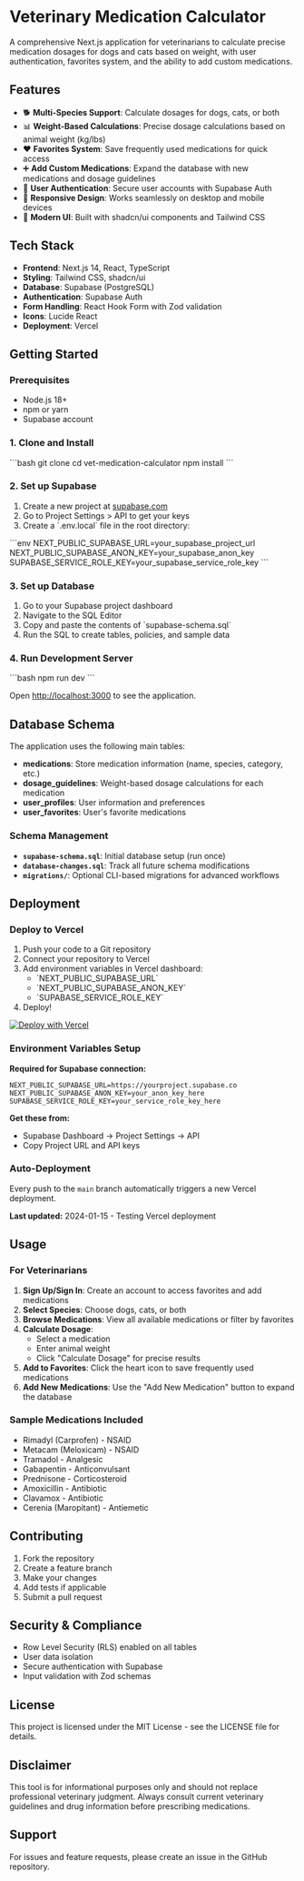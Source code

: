 # Veterinary Medication Calculator

A comprehensive Next.js application for veterinarians to calculate precise medication dosages for dogs and cats based on weight, with user authentication, favorites system, and the ability to add custom medications.

## Features

- 🐕 **Multi-Species Support**: Calculate dosages for dogs, cats, or both
- 📊 **Weight-Based Calculations**: Precise dosage calculations based on animal weight (kg/lbs)
- ❤️ **Favorites System**: Save frequently used medications for quick access
- ➕ **Add Custom Medications**: Expand the database with new medications and dosage guidelines
- 🔐 **User Authentication**: Secure user accounts with Supabase Auth
- 📱 **Responsive Design**: Works seamlessly on desktop and mobile devices
- 🎨 **Modern UI**: Built with shadcn/ui components and Tailwind CSS

## Tech Stack

- **Frontend**: Next.js 14, React, TypeScript
- **Styling**: Tailwind CSS, shadcn/ui
- **Database**: Supabase (PostgreSQL)
- **Authentication**: Supabase Auth
- **Form Handling**: React Hook Form with Zod validation
- **Icons**: Lucide React
- **Deployment**: Vercel

## Getting Started

### Prerequisites

- Node.js 18+ 
- npm or yarn
- Supabase account

### 1. Clone and Install

\`\`\`bash
git clone <your-repo-url>
cd vet-medication-calculator
npm install
\`\`\`

### 2. Set up Supabase

1. Create a new project at [supabase.com](https://supabase.com)
2. Go to Project Settings > API to get your keys
3. Create a \`.env.local\` file in the root directory:

\`\`\`env
NEXT_PUBLIC_SUPABASE_URL=your_supabase_project_url
NEXT_PUBLIC_SUPABASE_ANON_KEY=your_supabase_anon_key
SUPABASE_SERVICE_ROLE_KEY=your_supabase_service_role_key
\`\`\`

### 3. Set up Database

1. Go to your Supabase project dashboard
2. Navigate to the SQL Editor
3. Copy and paste the contents of \`supabase-schema.sql\` 
4. Run the SQL to create tables, policies, and sample data

### 4. Run Development Server

\`\`\`bash
npm run dev
\`\`\`

Open [http://localhost:3000](http://localhost:3000) to see the application.

## Database Schema

The application uses the following main tables:

- **medications**: Store medication information (name, species, category, etc.)
- **dosage_guidelines**: Weight-based dosage calculations for each medication
- **user_profiles**: User information and preferences
- **user_favorites**: User's favorite medications

### Schema Management

- **`supabase-schema.sql`**: Initial database setup (run once)
- **`database-changes.sql`**: Track all future schema modifications
- **`migrations/`**: Optional CLI-based migrations for advanced workflows

## Deployment

### Deploy to Vercel

1. Push your code to a Git repository
2. Connect your repository to Vercel
3. Add environment variables in Vercel dashboard:
   - \`NEXT_PUBLIC_SUPABASE_URL\`
   - \`NEXT_PUBLIC_SUPABASE_ANON_KEY\`
   - \`SUPABASE_SERVICE_ROLE_KEY\`
4. Deploy!

[![Deploy with Vercel](https://vercel.com/button)](https://vercel.com/new/clone?repository-url=https://github.com/yourusername/vet-medication-calculator)

### Environment Variables Setup

**Required for Supabase connection:**
```env
NEXT_PUBLIC_SUPABASE_URL=https://yourproject.supabase.co
NEXT_PUBLIC_SUPABASE_ANON_KEY=your_anon_key_here
SUPABASE_SERVICE_ROLE_KEY=your_service_role_key_here
```

**Get these from:**
- Supabase Dashboard → Project Settings → API
- Copy Project URL and API keys

### Auto-Deployment

Every push to the `main` branch automatically triggers a new Vercel deployment.

**Last updated:** 2024-01-15 - Testing Vercel deployment

## Usage

### For Veterinarians

1. **Sign Up/Sign In**: Create an account to access favorites and add medications
2. **Select Species**: Choose dogs, cats, or both
3. **Browse Medications**: View all available medications or filter by favorites
4. **Calculate Dosage**: 
   - Select a medication
   - Enter animal weight
   - Click "Calculate Dosage" for precise results
5. **Add to Favorites**: Click the heart icon to save frequently used medications
6. **Add New Medications**: Use the "Add New Medication" button to expand the database

### Sample Medications Included

- Rimadyl (Carprofen) - NSAID
- Metacam (Meloxicam) - NSAID  
- Tramadol - Analgesic
- Gabapentin - Anticonvulsant
- Prednisone - Corticosteroid
- Amoxicillin - Antibiotic
- Clavamox - Antibiotic
- Cerenia (Maropitant) - Antiemetic

## Contributing

1. Fork the repository
2. Create a feature branch
3. Make your changes
4. Add tests if applicable
5. Submit a pull request

## Security & Compliance

- Row Level Security (RLS) enabled on all tables
- User data isolation
- Secure authentication with Supabase
- Input validation with Zod schemas

## License

This project is licensed under the MIT License - see the LICENSE file for details.

## Disclaimer

This tool is for informational purposes only and should not replace professional veterinary judgment. Always consult current veterinary guidelines and drug information before prescribing medications.

## Support

For issues and feature requests, please create an issue in the GitHub repository.
